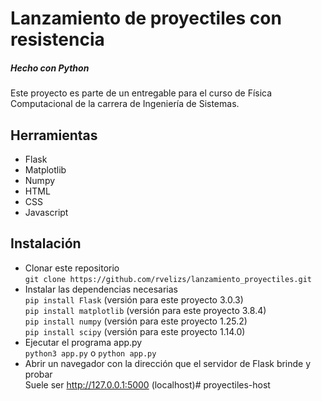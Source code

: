 # Lanzamiento de proyectiles con resistencia
##### Hecho con Python

Este proyecto es parte de un entregable para el curso de Física Computacional de la carrera de Ingeniería de Sistemas.

## Herramientas
* Flask
* Matplotlib
* Numpy
* HTML
* CSS
* Javascript

## Instalación
* Clonar este repositorio<br>
`git clone https://github.com/rvelizs/lanzamiento_proyectiles.git`<br>
* Instalar las dependencias necesarias<br>
`pip install Flask` (versión para este proyecto 3.0.3)<br>
`pip install matplotlib` (versión para este proyecto 3.8.4)<br>
`pip install numpy` (versión para este proyecto 1.25.2)<br>
`pip install scipy` (versión para este proyecto 1.14.0)<br>
* Ejecutar el programa app.py<br>
`python3 app.py` o `python app.py`<br>
* Abrir un navegador con la dirección que el servidor de Flask brinde y probar<br>
Suele ser http://127.0.0.1:5000 (localhost)#   p r o y e c t i l e s - h o s t  
 